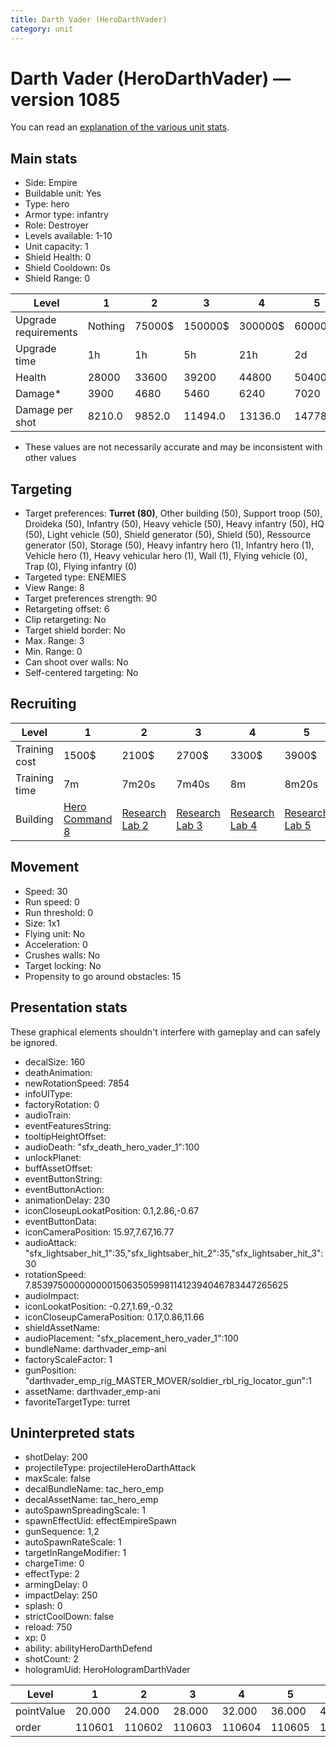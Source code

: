 ```yaml
---
title: Darth Vader (HeroDarthVader)
category: unit
---
```


# Darth Vader (HeroDarthVader) — version 1085

You can read an [explanation  of the various unit stats](unitexplained.md).

## Main stats

  * Side: Empire
  * Buildable unit: Yes
  * Type: hero
  * Armor type: infantry
  * Role: Destroyer
  * Levels available: 1-10
  * Unit capacity: 1
  * Shield Health: 0
  * Shield Cooldown: 0s
  * Shield Range: 0

|Level               |1      |2     |3      |4      |5      |6      |7       |8       |9       |10      |
|--------------------|-------|------|-------|-------|-------|-------|--------|--------|--------|--------|
|Upgrade requirements|Nothing|75000$|150000$|300000$|600000$|900000$|1050000$|1200000$|3200000$|4800000$|
|Upgrade time        |1h     |1h    |5h     |21h    |2d     |4d     |6d      |1w2d    |1w5d    |2w      |
|Health              |28000  |33600 |39200  |44800  |50400  |56000  |61600   |67200   |72800   |84000   |
|Damage*             |3900   |4680  |5460   |6240   |7020   |7800   |8580    |9360    |10140   |11700   |
|Damage per shot     |8210.0 |9852.0|11494.0|13136.0|14778.0|16421.0|18063.0 |19705.0 |21347.0 |24631.0 |

* These values are not necessarily accurate and may be inconsistent with other values

## Targeting

  * Target preferences: **Turret (80)**, Other building (50), Support troop (50), Droideka (50), Infantry (50), Heavy vehicle (50), Heavy infantry (50), HQ (50), Light vehicle (50), Shield generator (50), Shield (50), Ressource generator (50), Storage (50), Heavy infantry hero (1), Infantry hero (1), Vehicle hero (1), Heavy vehicular hero (1), Wall (1), Flying vehicle (0), Trap (0), Flying infantry (0)
  * Targeted type: ENEMIES
  * View Range: 8
  * Target preferences strength: 90
  * Retargeting offset: 6
  * Clip retargeting: No
  * Target shield border: No
  * Max. Range: 3
  * Min. Range: 0
  * Can shoot over walls: No
  * Self-centered targeting: No

## Recruiting

|Level        |1                                           |2                                      |3                                      |4                                      |5                                      |6                                      |7                                      |8                                      |9                                      |10                                      |
|-------------|--------------------------------------------|---------------------------------------|---------------------------------------|---------------------------------------|---------------------------------------|---------------------------------------|---------------------------------------|---------------------------------------|---------------------------------------|----------------------------------------|
|Training cost|1500$                                       |2100$                                  |2700$                                  |3300$                                  |3900$                                  |4500$                                  |5100$                                  |5700$                                  |6300$                                  |6900$                                   |
|Training time|7m                                          |7m20s                                  |7m40s                                  |8m                                     |8m20s                                  |8m40s                                  |9m                                     |9m20s                                  |9m40s                                  |10m                                     |
|Building     |[Hero Command 8](empireTacticalCommand.html)|[Research Lab 2](empireOffenseLab.html)|[Research Lab 3](empireOffenseLab.html)|[Research Lab 4](empireOffenseLab.html)|[Research Lab 5](empireOffenseLab.html)|[Research Lab 6](empireOffenseLab.html)|[Research Lab 7](empireOffenseLab.html)|[Research Lab 8](empireOffenseLab.html)|[Research Lab 9](empireOffenseLab.html)|[Research Lab 10](empireOffenseLab.html)|

## Movement

  * Speed: 30
  * Run speed: 0
  * Run threshold: 0
  * Size: 1x1
  * Flying unit: No
  * Acceleration: 0
  * Crushes walls: No
  * Target locking: No
  * Propensity to go around obstacles: 15

## Presentation stats

These graphical elements shouldn't interfere with gameplay and can safely be ignored.

  * decalSize: 160
  * deathAnimation: 
  * newRotationSpeed: 7854
  * infoUIType: 
  * factoryRotation: 0
  * audioTrain: 
  * eventFeaturesString: 
  * tooltipHeightOffset: 
  * audioDeath: "sfx_death_hero_vader_1":100
  * unlockPlanet: 
  * buffAssetOffset: 
  * eventButtonString: 
  * eventButtonAction: 
  * animationDelay: 230
  * iconCloseupLookatPosition: 0.1,2.86,-0.67
  * eventButtonData: 
  * iconCameraPosition: 15.97,7.67,16.77
  * audioAttack: "sfx_lightsaber_hit_1":35,"sfx_lightsaber_hit_2":35,"sfx_lightsaber_hit_3":30
  * rotationSpeed: 7.8539750000000001506350599811412394046783447265625
  * audioImpact: 
  * iconLookatPosition: -0.27,1.69,-0.32
  * iconCloseupCameraPosition: 0.17,0.86,11.66
  * shieldAssetName: 
  * audioPlacement: "sfx_placement_hero_vader_1":100
  * bundleName: darthvader_emp-ani
  * factoryScaleFactor: 1
  * gunPosition: "darthvader_emp_rig_MASTER_MOVER/soldier_rbl_rig_locator_gun":1
  * assetName: darthvader_emp-ani
  * favoriteTargetType: turret

## Uninterpreted stats

  * shotDelay: 200
  * projectileType: projectileHeroDarthAttack
  * maxScale: false
  * decalBundleName: tac_hero_emp
  * decalAssetName: tac_hero_emp
  * autoSpawnSpreadingScale: 1
  * spawnEffectUid: effectEmpireSpawn
  * gunSequence: 1,2
  * autoSpawnRateScale: 1
  * targetInRangeModifier: 1
  * chargeTime: 0
  * effectType: 2
  * armingDelay: 0
  * impactDelay: 250
  * splash: 0
  * strictCoolDown: false
  * reload: 750
  * xp: 0
  * ability: abilityHeroDarthDefend
  * shotCount: 2
  * hologramUid: HeroHologramDarthVader

|Level     |1     |2     |3     |4     |5     |6     |7     |8     |9     |10    |
|----------|------|------|------|------|------|------|------|------|------|------|
|pointValue|20.000|24.000|28.000|32.000|36.000|40.000|44.000|48.000|52.000|60.000|
|order     |110601|110602|110603|110604|110605|110606|110607|110608|110609|110610|

